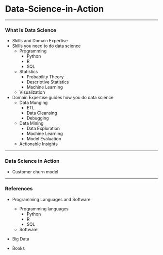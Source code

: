 # Data-Science-in-Action

----

### What is Data Science

- Skills and Domain Expertise
- Skills you need to do data science
    - Programming
        - Python
        - R
        - SQL
    - Statistics
        - Probability Theory
        - Descriptive Statistics
        - Machine Learning
    - Visualization
- Domain Expertise guides how you do data science
    - Data Munging
        - ETL
        - Data Cleansing
        - Debugging
    - Data Mining
        - Data Exploration
        - Machine Learning
        - Model Evaluation
    - Actionable Insights

----

### Data Science in Action

- Customer churn model

----

### References

- Programming Languages and Software
    - Programming languages
        - Python
        - R
        - SQL
    - Software

- Big Data
- Books
